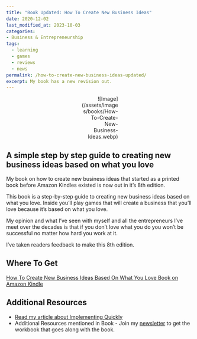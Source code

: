```yaml
---
title: "Book Updated: How To Create New Business Ideas"
date: 2020-12-02
last_modified_at: 2023-10-03
categories:
- Business & Entrepreneurship
tags:
  - learning
  - games
  - reviews
  - news
permalink: /how-to-create-new-business-ideas-updated/
excerpt: My book has a new revision out.
---
```

<div style="width:20%; margin:0 auto;" align="right" markdown="1">
![Image](/assets/images/books/How-To-Create-New-Business-Ideas.webp)
</div>

## A simple step by step guide to creating new business ideas based on what you love

My book on how to create new business ideas that started as a printed book before Amazon Kindles existed is now out in it’s 8th edition.
<!--more-->
This book is a step-by-step guide to creating new business ideas based on what you love. Inside you’ll play games that will create a business that you’ll love because it’s based on what you love.

My opinion and what I’ve seen with myself and all the entrepreneurs I’ve meet over the decades is that if you don’t love what you do you won’t be successful no matter how hard you work at it.

I’ve taken readers feedback to make this 8th edition.

## Where To Get

[How To Create New Business Ideas Based On What You Love Book on Amazon Kindle](https://amzn.to/3oZlRrW)

## Additional Resources
- [Read my article about Implementing Quickly](/implement-quickly)
- Additional Resources mentioned in Book - Join my [newsletter](https://christophersherrod.com/newsletter/) to get the workbook that goes along with the book.